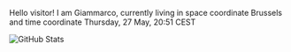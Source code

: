 Hello visitor! I am Giammarco, currently living in space coordinate Brussels and time coordinate Thursday, 27 May, 20:51 CEST

![GitHub Stats](https://github-readme-stats.vercel.app/api?username=grcasanova)

